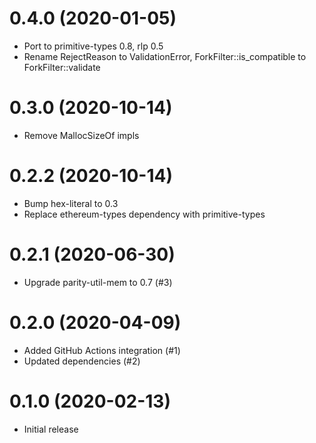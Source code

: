 # 0.4.0 (2020-01-05)
* Port to primitive-types 0.8, rlp 0.5
* Rename RejectReason to ValidationError, ForkFilter::is_compatible to ForkFilter::validate

# 0.3.0 (2020-10-14)
* Remove MallocSizeOf impls

# 0.2.2 (2020-10-14)
* Bump hex-literal to 0.3
* Replace ethereum-types dependency with primitive-types

# 0.2.1 (2020-06-30)
* Upgrade parity-util-mem to 0.7 (#3)

# 0.2.0 (2020-04-09)
* Added GitHub Actions integration (#1)
* Updated dependencies (#2)

# 0.1.0 (2020-02-13)
* Initial release
